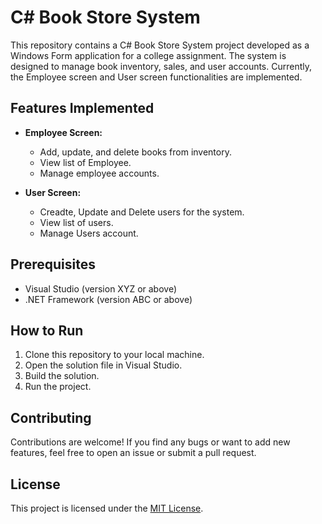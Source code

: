 # C# Book Store System

This repository contains a C# Book Store System project developed as a Windows Form application for a college assignment. The system is designed to manage book inventory, sales, and user accounts. Currently, the Employee screen and User screen functionalities are implemented.

## Features Implemented
- **Employee Screen:**
  - Add, update, and delete books from inventory.
  - View list of Employee.
  - Manage employee accounts.
  
- **User Screen:**
  - Creadte, Update and Delete users for the system.
  - View list of users.
  - Manage Users account.

## Prerequisites
- Visual Studio (version XYZ or above)
- .NET Framework (version ABC or above)

## How to Run
1. Clone this repository to your local machine.
2. Open the solution file in Visual Studio.
3. Build the solution.
4. Run the project.

## Contributing
Contributions are welcome! If you find any bugs or want to add new features, feel free to open an issue or submit a pull request.

## License
This project is licensed under the [MIT License](LICENSE).
